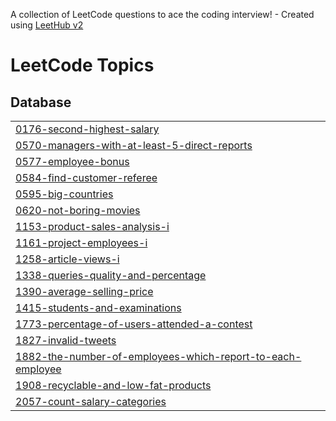 A collection of LeetCode questions to ace the coding interview! - Created using [LeetHub v2](https://github.com/arunbhardwaj/LeetHub-2.0)
<!---LeetCode Topics Start-->
# LeetCode Topics
## Database
|  |
| ------- |
| [0176-second-highest-salary](https://github.com/Dheerajsingh002/SQL_Leetcode/tree/master/0176-second-highest-salary) |
| [0570-managers-with-at-least-5-direct-reports](https://github.com/Dheerajsingh002/SQL_Leetcode/tree/master/0570-managers-with-at-least-5-direct-reports) |
| [0577-employee-bonus](https://github.com/Dheerajsingh002/SQL_Leetcode/tree/master/0577-employee-bonus) |
| [0584-find-customer-referee](https://github.com/Dheerajsingh002/SQL_Leetcode/tree/master/0584-find-customer-referee) |
| [0595-big-countries](https://github.com/Dheerajsingh002/SQL_Leetcode/tree/master/0595-big-countries) |
| [0620-not-boring-movies](https://github.com/Dheerajsingh002/SQL_Leetcode/tree/master/0620-not-boring-movies) |
| [1153-product-sales-analysis-i](https://github.com/Dheerajsingh002/SQL_Leetcode/tree/master/1153-product-sales-analysis-i) |
| [1161-project-employees-i](https://github.com/Dheerajsingh002/SQL_Leetcode/tree/master/1161-project-employees-i) |
| [1258-article-views-i](https://github.com/Dheerajsingh002/SQL_Leetcode/tree/master/1258-article-views-i) |
| [1338-queries-quality-and-percentage](https://github.com/Dheerajsingh002/SQL_Leetcode/tree/master/1338-queries-quality-and-percentage) |
| [1390-average-selling-price](https://github.com/Dheerajsingh002/SQL_Leetcode/tree/master/1390-average-selling-price) |
| [1415-students-and-examinations](https://github.com/Dheerajsingh002/SQL_Leetcode/tree/master/1415-students-and-examinations) |
| [1773-percentage-of-users-attended-a-contest](https://github.com/Dheerajsingh002/SQL_Leetcode/tree/master/1773-percentage-of-users-attended-a-contest) |
| [1827-invalid-tweets](https://github.com/Dheerajsingh002/SQL_Leetcode/tree/master/1827-invalid-tweets) |
| [1882-the-number-of-employees-which-report-to-each-employee](https://github.com/Dheerajsingh002/SQL_Leetcode/tree/master/1882-the-number-of-employees-which-report-to-each-employee) |
| [1908-recyclable-and-low-fat-products](https://github.com/Dheerajsingh002/SQL_Leetcode/tree/master/1908-recyclable-and-low-fat-products) |
| [2057-count-salary-categories](https://github.com/Dheerajsingh002/SQL_Leetcode/tree/master/2057-count-salary-categories) |
<!---LeetCode Topics End-->
